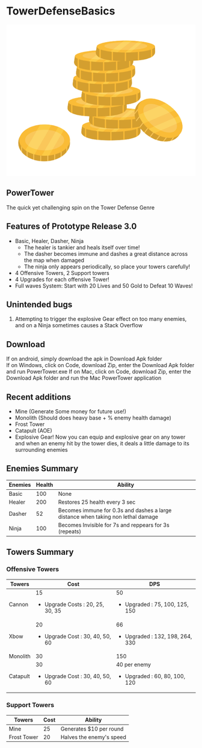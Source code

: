 # TowerDefenseBasics

<img src ="My project/Assets/Sprites/gold.png" alt="IconTest" title="GoldIcon">

## PowerTower

The quick yet challenging spin on the Tower Defense Genre

## Features of Prototype Release 3.0
* Basic, Healer, Dasher, Ninja
	* The healer is tankier and heals itself over time!
	* The dasher becomes immune and dashes a great distance across the map when damaged
	* The ninja only appears periodically, so place your towers carefully!
* 4 Offensive Towers, 2 Support towers
* 4 Upgrades for each offensive Tower!
* Full waves System: Start with 20 Lives and 50 Gold to Defeat 10 Waves!

## Unintended bugs 
1. Attempting to trigger the explosive Gear effect on too many enemies, and on a Ninja sometimes causes a Stack Overflow

## Download

If on android, simply download the apk in Download Apk folder  
If on Windows, click on Code, download Zip, enter the Download Apk folder and run PowerTower.exe
If on Mac, click on Code, download Zip, enter the Download Apk folder and run the Mac PowerTower application

## Recent additions
- Mine (Generate Some money for future use!)
- Monolith (Should does heavy base + % enemy health damage)
- Frost Tower
- Catapult (AOE)
- Explosive Gear! Now you can equip and explosive gear on any tower and when an enemy hit by the tower dies, it deals a little damage to its surrounding enemies

## Enemies Summary
| Enemies | Health | Ability |
| --- | --- | --- |
| Basic | 100 | None |
| Healer | 200 | Restores 25 health every 3 sec |
| Dasher| 52 | Becomes immune for 0.3s and dashes a large distance when taking non lethal damage|
| Ninja | 100 | Becomes Invisible for 7s and reppears for 3s (repeats)|

## Towers Summary

### Offensive Towers
| Towers | Cost | DPS |
| --- | --- | --- |
| Cannon | 15 <br> <ul> <li> Upgrade Costs : 20, 25, 30, 35 </li> </ul>| 50 <br> <ul> <li> Upgraded : 75, 100, 125, 150 </li> </ul> |
| Xbow | 20 <br> <ul> <li> Upgrade Cost : 30, 40, 50, 60 </li> </ul> | 66 <br> <ul> <li> Upgraded : 132, 198, 264, 330 </li> </ul> |
| Monolith | 30 | 150 |
| Catapult | 30 <br> <ul> <li> Upgrade Cost : 30, 40, 50, 60 </li> </ul>| 40 per enemy <br> <ul> <li> Upgraded : 60, 80, 100, 120 </li> </ul>|

### Support Towers

| Towers | Cost | Ability |
| --- | --- | --- |
| Mine | 25 | Generates $10 per round |
| Frost Tower | 20 | Halves the enemy's speed |
